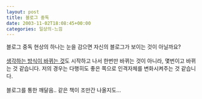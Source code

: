 ```yaml
---
layout: post
title: 블로그 중독
date: 2003-11-02T18:08:45+00:00
categories: 일상의-느낌
---
```

블로그 중독 현상의 하나는 눈을 감으면 자신의 블로그가 보이는 것이 아닐까요? <br /><br /><a href="http://jinto.pe.kr/37" target=bb>생각하는 방식이 바뀌는 것</a>도 시작하고 나서 한번만 바뀌는 것이 아니라, 몇번이고 바뀌는 것 같습니다. 저의 경우는 다행히도 좋은 쪽으로 인격자체를 변화시켜주는 것 같습니다.<br /><br />블로그를 통한 깨달음.. 같은 책이 조만간 나올지도...
